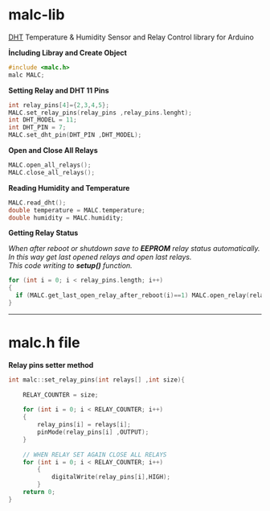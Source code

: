 # malc-lib
 [DHT](https://github.com/adafruit/DHT-sensor-library) Temperature &amp; Humidity Sensor and Relay Control library for Arduino

**İncluding Libray and Create Object**
```c
#include <malc.h>
malc MALC;
```

**Setting Relay and DHT 11 Pins**
```c
int relay_pins[4]={2,3,4,5};
MALC.set_relay_pins(relay_pins ,relay_pins.lenght);
int DHT_MODEL = 11;
int DHT_PIN = 7;
MALC.set_dht_pin(DHT_PIN ,DHT_MODEL);
```

**Open and Close All Relays**
```c
MALC.open_all_relays();
MALC.close_all_relays();
```

**Reading Humidity and Temperature**
```c
MALC.read_dht();
double temperature = MALC.temperature;
double humidity = MALC.humidity;
```

**Getting Relay Status**

_When after reboot or shutdown save to **EEPROM** relay status automatically._  
_In this way get last opened relays and open last relays._  
_This code writing to **setup()** function._   
```c
for (int i = 0; i < relay_pins.length; i++)
{
  if (MALC.get_last_open_relay_after_reboot(i)==1) MALC.open_relay(relay_pins[i]);
}
```
---
# malc.h file 
**Relay pins setter method**
```c
int malc::set_relay_pins(int relays[] ,int size){
	
	RELAY_COUNTER = size;
	
	for (int i = 0; i < RELAY_COUNTER; i++)
	{
		relay_pins[i] = relays[i];
		pinMode(relay_pins[i] ,OUTPUT);
	}
	
	// WHEN RELAY SET AGAIN CLOSE ALL RELAYS
	for (int i = 0; i < RELAY_COUNTER; i++)
		{
			digitalWrite(relay_pins[i],HIGH);
		}
	return 0;
}
```

